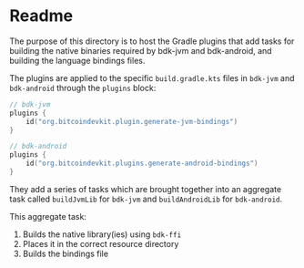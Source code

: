 # Readme
The purpose of this directory is to host the Gradle plugins that add tasks for building the native binaries required by bdk-jvm and bdk-android, and building the language bindings files.

The plugins are applied to the specific `build.gradle.kts` files in `bdk-jvm` and `bdk-android` through the `plugins` block:
```kotlin
// bdk-jvm
plugins {
    id("org.bitcoindevkit.plugin.generate-jvm-bindings")
}

// bdk-android
plugins {
    id("org.bitcoindevkit.plugins.generate-android-bindings")
}
```

They add a series of tasks which are brought together into an aggregate task called `buildJvmLib` for `bdk-jvm` and `buildAndroidLib` for `bdk-android`. 

This aggregate task:
1. Builds the native library(ies) using `bdk-ffi`
2. Places it in the correct resource directory
3. Builds the bindings file
